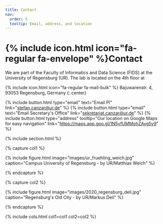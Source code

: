 ```yaml
---
title: Contact
nav:
  order: 5
  tooltip: Email, address, and location
---
```


# {% include icon.html icon="fa-regular fa-envelope" %}Contact

We are part of the Faculty of Informatics and Data Science (FIDS) at the University of Regensburg (UR). The lab is located on the 4th floor at

{% include icon.html icon="fa-regular fa-mail-bulk" %} Bajuwarenstr. 4,
93053 Regensburg, Germany
{:.center}

{%
  include button.html
  type="email"
  text="Email PI"
  link="stefan.canzar@ur.de"
%}
{%
  include button.html
  type="email"
  text="Email Secretary's Office"
  link="sekretariat.canzar@ur.de"
%}
{%
  include button.html
  type="address"
  tooltip="Our location on Google Maps for easy navigation"
  link="https://maps.app.goo.gl/1N5yfUMMohZAyg5v9"
%}

{% include section.html %}

{% capture col1 %}

{%
  include figure.html
  image="images/ur_fruehling_weich.jpg"
  caption="Campus University of Regensburg - by UR/Matthias Weich"
%}

{% endcapture %}

{% capture col2 %}

{%
  include figure.html
  image="images/2020_regensburg_deli.jpg"
  caption="Regensburg's Old City - by UR/Markus Deli"
%}

{% endcapture %}

{% include cols.html col1=col1 col2=col2 %}

